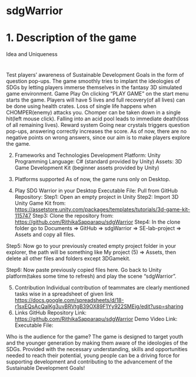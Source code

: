 # sdgWarrior
# 1. Description of the game
Idea and Uniqueness
# 
Test players’ awareness of Sustainable Development Goals in the form of question pop-ups.
The game smoothly tries to implant the ideologies of SDGs by letting players immerse themselves in the fantasy 3D simulated game environment.
Game Play
On clicking “PLAY GAME” on the start menu starts the game.
Players will have 5 lives and full recovery(of all lives) can be done using health crates.
Loss of single life happens when CHOMPER(enemy) attacks you.
Chomper can be taken down in a single hit(left mouse click).
Falling into an acid pool leads to immediate death(loss of all remaining lives).
Reward system
Going near crystals triggers question pop-ups, answering correctly increases the score.
As of now, there are no negative points on wrong answers, since our aim is to make players explore the game.

2. Frameworks and Technologies
Development Platform: Unity
Programming Language: C# (standard provided by Unity)
Assets: 3D Game Development Kit (beginner assets provided by Unity)

3. Platforms supported
	As of now, the game runs only on Desktop.

4. Play SDG Warrior in your Desktop
Executable File: 
Pull from GitHub Repository: 
	Step1: Open an empty project in Unity
	Step2: Import 3D Unity Game Kit from:
https://assetstore.unity.com/packages/templates/tutorials/3d-game-kit-115747
Step3: Clone the repository from:
https://github.com/RithikaSapparapu/sdgWarrior
Step4: In the clone folder go to Documents => GitHub => sdgWarrior => SE-lab-project =>    Assets and copy all files.

Step5: Now go to your previously created empty project folder in your explorer, the path will be something like My project (5) => Assets, then delete all other files and folders except 3DGamekit.

Step6: Now paste previously copied files here. Go back to Unity platform(takes some time to refresh) and play the scene “sdgWarrior”.

5. Contribution
Individual contribution of teammates are clearly mentioned tasks wise in a spreadsheet of given link
https://docs.google.com/spreadsheets/d/18-r1sxEQsAcQaIKg3uvBRVtgB39OX89F1Yy922SMEjg/edit?usp=sharing
6. Links
GitHub Repository Link:
https://github.com/RithikaSapparapu/sdgWarrior
Demo Video Link:
Executable File:

Who is the audience for the game?
The game is designed to target youth and the younger generation by making them aware of the ideologies of the SDGs. Provided with the necessary understanding, skills and opportunities needed to reach their potential, young people can be a driving force for supporting development and contributing to the advancement of the Sustainable Development Goals!
